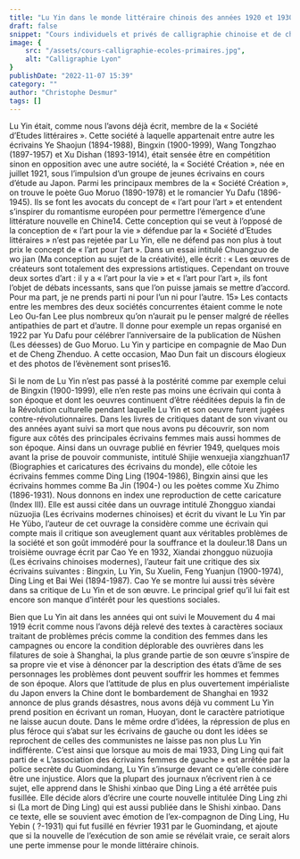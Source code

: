 ```yaml
---
title: "Lu Yin dans le monde littéraire chinois des années 1920 et 1930"
draft: false
snippet: "Cours individuels et privés de calligraphie chinoise et de chinois."
image: {
    src: "/assets/cours-calligraphie-ecoles-primaires.jpg",
    alt: "Calligraphie Lyon"
}
publishDate: "2022-11-07 15:39"
category: ""
author: "Christophe Desmur"
tags: []
---
```



Lu Yin était, comme nous l’avons déjà écrit, membre de la « Société d’Etudes littéraires ». Cette société à laquelle appartenait entre autre les écrivains Ye Shaojun (1894-1988), Bingxin (1900-1999), Wang Tongzhao (1897-1957) et Xu Dishan (1893-1914), était sensée être en compétition sinon en opposition avec une autre société, la « Société Création », née en juillet 1921, sous l’impulsion d’un groupe de jeunes écrivains en cours d’étude au Japon. Parmi les principaux membres de la « Société Création », on trouve le poète Guo Moruo (1890-1978) et le romancier Yu Dafu (1896-1945). Ils se font les avocats du concept de « l’art pour l’art » et entendent s’inspirer du romantisme européen pour permettre l’émergence d’une littérature nouvelle en Chine14. Cette conception qui se veut à l’opposé de la conception de « l’art pour la vie » défendue par la « Société d’Etudes littéraires » n’est pas rejetée par Lu Yin, elle ne défend pas non plus à tout prix le concept de « l’art pour l’art ». Dans un essai intitulé Chuangzuo de wo jian (Ma conception au sujet de la créativité), elle écrit : « Les œuvres de créateurs sont totalement des expressions artistiques. Cependant on trouve deux sortes d’art : il y a « l’art pour la vie » et « l’art pour l’art », ils font l’objet de débats incessants, sans que l’on puisse jamais se mettre d’accord. Pour ma part, je ne prends parti ni pour l’un ni pour l’autre. 15» Les contacts entre les membres des deux sociétés concurrentes étaient comme le note Leo Ou-fan Lee plus nombreux qu’on n’aurait pu le penser malgré de réelles antipathies de part et d’autre. Il donne pour exemple un repas organisé en 1922 par Yu Dafu pour célébrer l’anniversaire de la publication de Nüshen (Les déesses) de Guo Moruo. Lu Yin y participe en compagnie de Mao Dun et de Cheng Zhenduo. A cette occasion, Mao Dun fait un discours élogieux et des photos de l’évènement sont prises16.

Si le nom de Lu Yin n’est pas passé à la postérité comme par exemple celui de Bingxin (1900-1999), elle n’en reste pas moins une écrivain qui conta à son époque et dont les oeuvres continuent d’être rééditées depuis la fin de la Révolution culturelle pendant laquelle Lu Yin et son oeuvre furent jugées contre-révolutionnaires. Dans les livres de critiques datant de son vivant ou des années ayant suivi sa mort que nous avons pu découvrir, son nom figure aux côtés des principales écrivains femmes mais aussi hommes de son époque. Ainsi dans un ouvrage publié en février 1949, quelques mois avant la prise de pouvoir communiste, intitulé Shijie wenxuejia xiangzhuan17 (Biographies et caricatures des écrivains du monde), elle côtoie les écrivains femmes comme Ding Ling (1904-1986), Bingxin ainsi que les écrivains hommes comme Ba Jin (1904-) ou les poètes comme Xu Zhimo (1896-1931). Nous donnons en index une reproduction de cette caricature (Index III). Elle est aussi citée dans un ouvrage intitulé Zhongguo xiandai nüzuojia (Les écrivains modernes chinoises) et écrit du vivant le Lu Yin par He Yübo, l’auteur de cet ouvrage la considère comme une écrivain qui compte mais il critique son aveuglement quant aux véritables problèmes de la société et son goût immodéré pour la souffrance et la douleur.18 Dans un troisième ouvrage écrit par Cao Ye en 1932, Xiandai zhongguo nüzuojia (Les écrivains chinoises modernes), l’auteur fait une critique des six écrivains suivantes : Bingxin, Lu Yin, Su Xuelin, Feng Yuanjun (1900-1974), Ding Ling et Bai Wei (1894-1987). Cao Ye se montre lui aussi très sévère dans sa critique de Lu Yin et de son œuvre. Le principal grief qu’il lui fait est encore son manque d’intérêt pour les questions sociales.

Bien que Lu Yin ait dans les années qui ont suivi le Mouvement du 4 mai 1919 écrit comme nous l’avons déjà relevé des textes à caractères sociaux traitant de problèmes précis comme la condition des femmes dans les campagnes ou encore la condition déplorable des ouvrières dans les filatures de soie à Shanghai, la plus grande partie de son œuvre s’inspire de sa propre vie et vise à dénoncer par la description des états d’âme de ses personnages les problèmes dont peuvent souffrir les hommes et femmes de son époque. Alors que l’attitude de plus en plus ouvertement impérialiste du Japon envers la Chine dont le bombardement de Shanghai en 1932 annonce de plus grands désastres, nous avons déjà vu comment Lu Yin prend position en écrivant un roman, Huoyan, dont le caractère patriotique ne laisse aucun doute. Dans le même ordre d’idées, la répression de plus en plus féroce qui s’abat sur les écrivains de gauche ou dont les idées se reprochent de celles des communistes ne laisse pas non plus Lu Yin indifférente. C’est ainsi que lorsque au mois de mai 1933, Ding Ling qui fait parti de « L’association des écrivains femmes de gauche » est arrêtée par la police secrète du Guomindang, Lu Yin s’insurge devant ce qu’elle considère être une injustice. Alors que la plupart des journaux n’écrivent rien à ce sujet, elle apprend dans le Shishi xinbao que Ding Ling a été arrêtée puis fusillée. Elle décide alors d’écrire une courte nouvelle intitulée Ding Ling zhi si (La mort de Ding Ling) qui est aussi publiée dans le Shishi xinbao. Dans ce texte, elle se souvient avec émotion de l’ex-compagnon de Ding Ling, Hu Yebin ( ?-1931) qui fut fusillé en février 1931 par le Guomindang, et ajoute que si la nouvelle de l’exécution de son amie se révélait vraie, ce serait alors une perte immense pour le monde littéraire chinois.
